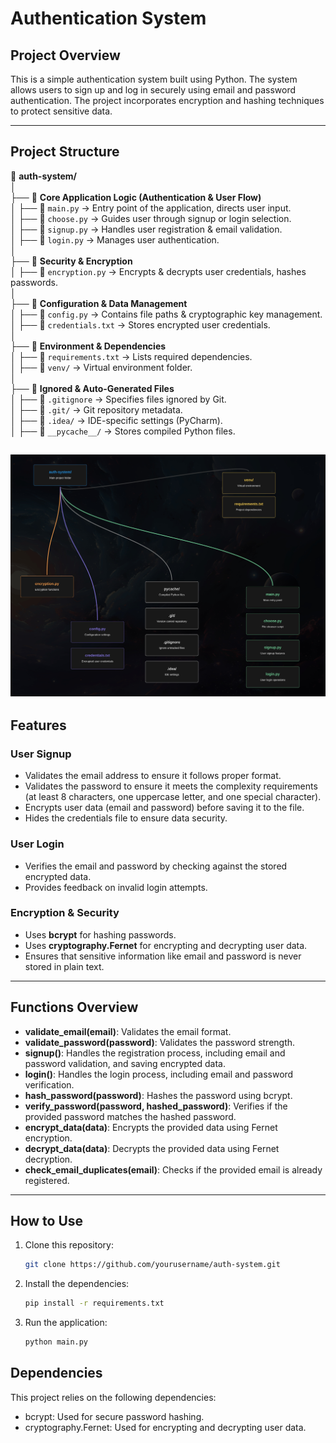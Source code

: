 # Authentication System

## Project Overview

This is a simple authentication system built using Python. The system allows users to sign up and log in securely using email and password authentication. The project incorporates encryption and hashing techniques to protect sensitive data.

---

## Project Structure

📂 **auth-system/**  
│  
├── 📁 **Core Application Logic (Authentication & User Flow)**  
│   ├── 📄 `main.py` → Entry point of the application, directs user input.  
│   ├── 📄 `choose.py` → Guides user through signup or login selection.  
│   ├── 📄 `signup.py` → Handles user registration & email validation.  
│   ├── 📄 `login.py` → Manages user authentication.  
│  
├── 📁 **Security & Encryption**  
│   ├── 📄 `encryption.py` → Encrypts & decrypts user credentials, hashes passwords.  
│  
├── 📁 **Configuration & Data Management**  
│   ├── 📄 `config.py` → Contains file paths & cryptographic key management.  
│   ├── 📄 `credentials.txt` → Stores encrypted user credentials.  
│  
├── 📁 **Environment & Dependencies**  
│   ├── 📄 `requirements.txt` → Lists required dependencies.  
│   ├── 📁 `venv/` → Virtual environment folder.  
│  
├── 📁 **Ignored & Auto-Generated Files**  
│   ├── 📄 `.gitignore` → Specifies files ignored by Git.  
│   ├── 📁 `.git/` → Git repository metadata.  
│   ├── 📁 `.idea/` → IDE-specific settings (PyCharm).  
│   ├── 📁 `__pycache__/` → Stores compiled Python files.  



  ![](img.png)
---

## Features

### User Signup

- Validates the email address to ensure it follows proper format.
- Validates the password to ensure it meets the complexity requirements (at least 8 characters, one uppercase letter, and one special character).
- Encrypts user data (email and password) before saving it to the file.
- Hides the credentials file to ensure data security.
  
### User Login

- Verifies the email and password by checking against the stored encrypted data.
- Provides feedback on invalid login attempts.

### Encryption & Security

- Uses **bcrypt** for hashing passwords.
- Uses **cryptography.Fernet** for encrypting and decrypting user data.
- Ensures that sensitive information like email and password is never stored in plain text.

---

## Functions Overview

- **validate_email(email)**: Validates the email format.
- **validate_password(password)**: Validates the password strength.
- **signup()**: Handles the registration process, including email and password validation, and saving encrypted data.
- **login()**: Handles the login process, including email and password verification.
- **hash_password(password)**: Hashes the password using bcrypt.
- **verify_password(password, hashed_password)**: Verifies if the provided password matches the hashed password.
- **encrypt_data(data)**: Encrypts the provided data using Fernet encryption.
- **decrypt_data(data)**: Decrypts the provided data using Fernet decryption.
- **check_email_duplicates(email)**: Checks if the provided email is already registered.

---

## How to Use

1. Clone this repository:
   ```bash
   git clone https://github.com/yourusername/auth-system.git

2. Install the dependencies:
    ```bash
    pip install -r requirements.txt

3. Run the application:
    ```bash
    python main.py

## Dependencies
This project relies on the following dependencies:
- bcrypt: Used for secure password hashing.
- cryptography.Fernet: Used for encrypting and decrypting user data.




